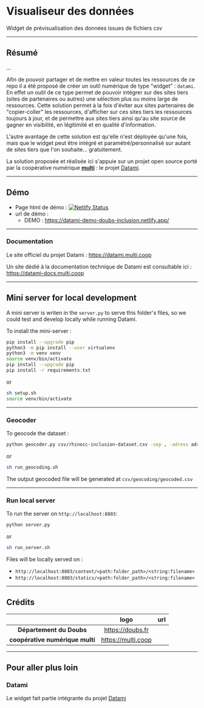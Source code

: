 # Visualiseur des données

Widget de prévisualisation des données issues de fichiers csv

---

## Résumé

...

Afin de pouvoir partager et de mettre en valeur toutes les ressources de ce repo il a été proposé de créer un outil numérique de type "widget" : `datami`. En effet un outil de ce type permet de pouvoir intégrer sur des sites tiers (sites de partenaires ou autres) une sélection plus ou moins large de ressources. Cette solution permet à la fois d'éviter aux sites partenaires de "copier-coller" les ressources, d'afficher sur ces sites tiers les ressources toujours à jour, et de permettre aux sites tiers ainsi qu'au site source de gagner en visibilité, en légitimité et en qualité d'information.

L'autre avantage de cette solution est qu'elle n'est déployée qu'une fois, mais que le widget peut être intégré et paramétré/personnalisé sur autant de sites tiers que l'on souhaite... gratuitement.

La solution proposée et réalisée ici s'appuie sur un projet open source porté par la coopérative numérique [**multi**](https://multi.coop) : le projet [Datami](https://datami.multi.coop).

---

## Démo

- Page html de démo : [![Netlify Status](https://api.netlify.com/api/v1/badges/d618386d-f14e-4bb5-8c6d-5396af727175/deploy-status)](https://app.netlify.com/sites/datami-demo-doubs-inclusion/deploys)
- url de démo :
  - DEMO : https://datami-demo-doubs-inclusion.netlify.app/

---

### Documentation

Le site officiel du projet Datami : https://datami.multi.coop

Un site dédié à la documentation technique de Datami est consultable ici : https://datami-docs.multi.coop

---

## Mini server for local development

A mini server is writen in the `server.py` to serve this folder's files, so we could test and develop locally while running Datami.

To install the mini-server :

```sh
pip install --upgrade pip
python3 -m pip install --user virtualenv
python3 -m venv venv
source venv/bin/activate
pip install --upgrade pip
pip install -r requirements.txt
```

or

```sh
sh setup.sh
source venv/bin/activate
```

---

### Geocoder

To geocode the dataset :

```sh
python geocoder.py csv/rhinocc-inclusion-dataset.csv -sep , -adress adresse_full
```

or

```sh
sh run_geocoding.sh
```

The output geocoded file will be generated at `csv/geocoding/geocoded.csv`

---

### Run local server

To run the server on `http://localhost:8803`:

```sh
python server.py
```

or

```sh
sh run_server.sh
```

Files will be locally served on :

- `http://localhost:8803/content/<path:folder_path>/<string:filename>`
- `http://localhost:8803/statics/<path:folder_path>/<string:filename>`

---

## Crédits

| | logo | url |
| :-: | :-: | :-: |
| **Département du Doubs** | https://doubs.fr |
| **coopérative numérique multi** | https://multi.coop |

---

## Pour aller plus loin

### Datami

Le widget fait partie intégrante du projet [Datami](https://gitlab.com/multi-coop/datami)
